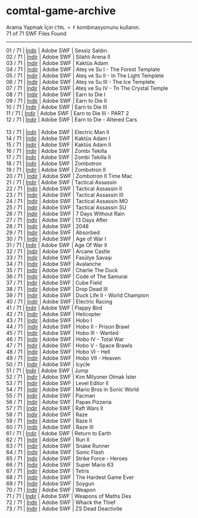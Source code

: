 # comtal-game-archive

Arama Yapmak İçin `CTRL + F` kombinasyonunu kullanın. <br/>
71 of 71 SWF Files Found

--------------------------- 

01 / 71 | [İndir](/g/sessizsaldiri.swf) | Adobe SWF | Sessiz Saldırı <br/>
02 / 71 | [İndir](/g/silahli_arena_2.swf) | Adobe SWF | Silahlı Arena II<br/>
03 / 71 | [İndir](/g/dagobah_cactus_man.swf) | Adobe SWF | Kaktüs Adam<br/> 
04 / 71 | [İndir](/g/as_1-the_forest_temple.swf) | Adobe SWF | Ateş ve Su I - The Forest Template <br/> 
05 / 71 | [İndir](/g/as_2-in_the_light_temple.swf) | Adobe SWF | Ateş ve Su II - In The Light Templete<br/> 
06 / 71 | [İndir](/g/as_3-the_ice_temple.swf) | Adobe SWF | Ateş ve Su III - The Ice Templete <br/> 
07 / 71 | [İndir](/g/as_4-in_the_crystal_temple.swf) | Adobe SWF | Ateş ve Su IV - Tn The Crystal Temple<br/> 
08 / 71 | [İndir](/g/earn-to-die-12635fdd9.swf) | Adobe SWF | Earn to Die I <br/> 
09 / 71 | [İndir](/g/earn-to-die-2-exodus.swf) | Adobe SWF | Earn to Die II <br/> 
10 / 71 | [İndir](/g/earn-to-die-2012-1423705b0.swf) | Adobe SWF | Earn to Die III <br/> 
11 / 71 | [İndir](/g/earn-to-die-2012-par-157769b3f.swf) | Adobe SWF | Earn to Die III - PART 2 <br/>
12 / 71 | [İndir](/g/ed_AlteredCars.swf) | Adobe SWF | Earn to Die - Altered Cars <br/>  
13 / 71 | [İndir](/g/electric_man_2.swf) | Adobe SWF | Electric Man II<br/> 
14 / 71 | [İndir](/g/kaktus_adam.swf) | Adobe SWF | Kaktüs Adam I<br/>
15 / 71 | [İndir](/g/kaktus_adam-2.swf) | Adobe SWF | Kaktüs Adam II<br/>
16 / 71 | [İndir](/g/tequila-zombies.swf) | Adobe SWF | Zombi Tekilla<br/>
17 / 71 | [İndir](/g/tequila-zombies-2.swf) | Adobe SWF | Zombi Tekilla II<br/>
18 / 71 | [İndir](/g/zombotron.swf) | Adobe SWF | Zombotron<br/>
19 / 71 | [İndir](/g/zombotron-2.swf) | Adobe SWF | Zombotron II <br/>
20 / 71 | [İndir](/g/zombotron-2-time-mac.swf) | Adobe SWF | Zombotron II Time Mac<br/>
21 / 71 | [İndir](/g/tactical-assassin.swf) | Adobe SWF | Tactical Assassin <br/>
22 / 71 | [İndir](/g/tactical-assassin-2.swf) | Adobe SWF | Tactical Assassin II<br/>
23 / 71 | [İndir](/g/tactical-assassin-3.swf) | Adobe SWF | Tactical Assassin III<br/>
24 / 71 | [İndir](/g/tactical-assassin-mo.swf) | Adobe SWF | Tactical Assassin MO<br/>
25 / 71 | [İndir](/g/tactical-assassin-su.swf) | Adobe SWF | Tactical Assassin SU<br/>
26 / 71 | [İndir](/g/7-days-without-rain.swf) | Adobe SWF | 7 Days Without Rain <br/>
27 / 71 | [İndir](/g/13_days_after.swf) | Adobe SWF | 13 Days After <br/>
28 / 71 | [İndir](/g/2048.swf) | Adobe SWF | 2048 <br/>
29 / 71 | [İndir](/g/absorbed.swf) | Adobe SWF | Absorbed <br/> 
30 / 71 | [İndir](/g/age-of-war-6165ed4.swf) | Adobe SWF | Age of War I<br/> 
31 / 71 | [İndir](/g/age-of-war-2.swf) | Adobe SWF | Age Of War II <br/> 
32 / 71 | [İndir](/g/arcane-castle.swf) | Adobe SWF | Arcane Castle <br/> 
33 / 71 | [İndir](/g/attack-of-the-bean-m.swf) | Adobe SWF | Fasülye Savaşı<br/> 
34 / 71 | [İndir](/g/avalanche.swf) | Adobe SWF | Avalanche <br/> 
35 / 71 | [İndir](/g/charlie-the-duck.swf) | Adobe SWF | Charlie The Duck<br/> 
36 / 71 | [İndir](/g/code-of-the-samurai.swf) | Adobe SWF | Code of The Samurai<br/> 
37 / 71 | [İndir](/g/cube_field.swf) | Adobe SWF | Cube Field<br/> 
38 / 71 | [İndir](/g/drop-dead-3.swf) | Adobe SWF | Drop Dead III<br/> 
39 / 71 | [İndir](/g/ducklife-2-world-champion.swf) | Adobe SWF | Duck Life II - World Champion <br/> 
40 / 71 | [İndir](/g/electric-racing.swf) | Adobe SWF | Electric Racing<br/>
41 / 71 | [İndir](/g/flappy_bird.swf) | Adobe SWF | Flappy Bird <br/>
42 / 71 | [İndir](/g/helicopter.swf) | Adobe SWF | Helicopter <br/>
43 / 71 | [İndir](/g/hobo.swf) | Adobe SWF | Hobo I<br/>
44 / 71 | [İndir](/g/hobo-prison-brawl.swf) | Adobe SWF | Hobo II - Prison Brawl <br/>
45 / 71 | [İndir](/g/hobo3-wanted.swf) | Adobe SWF | Hobo III - Wanted <br/>
46 / 71 | [İndir](/g/hobo-4-total-war.swf) | Adobe SWF | Hobo IV - Total War <br/>
47 / 71 | [İndir](/g/hobo-5-space-brawls.swf) | Adobe SWF | Hobo V - Space Brawls<br/>
48 / 71 | [İndir](/g/hobo-6-hell.swf) | Adobe SWF | Hobo VI - Hell<br/>
49 / 71 | [İndir](/g/hobo-7-heaven.swf) | Adobe SWF | Hobo VII - Heaven<br/>
50 / 71 | [İndir](/g/icycle-158731c95.swf) | Adobe SWF | Icycle <br/>
51 / 71 | [İndir](/g/jump.swf) | Adobe SWF | Jump<br/>
52 / 71 | [İndir](/g/kim_milyoner_olmak_ister.swf) | Adobe SWF | Kim Milyoner Olmak İster<br/>
53 / 71 | [İndir](/g/level-editor-2.swf) | Adobe SWF | Level Editor II<br/>
54 / 71 | [İndir](/g/mario-bros-in-sonic-world.swf) | Adobe SWF | Mario Bros in Sonic World<br/>
55 / 71 | [İndir](/g/pacman.swf) | Adobe SWF | Pacman<br/>
56 / 71 | [İndir](/g/papas_pizzeria.swf) | Adobe SWF | Papas Pizzeria<br/>
57 / 71 | [İndir](/g/raft-wars-2.swf) | Adobe SWF | Raft Wars II<br/>
58 / 71 | [İndir](/g/raze.swf) | Adobe SWF | Raze<br/>
59 / 71 | [İndir](/g/raze-2.swf) | Adobe SWF | Raze II<br/>
60 / 71 | [İndir](/g/raze-3.swf) | Adobe SWF | Raze III<br/>
61 / 71 | [İndir](/g/return-to-earth.swf) | Adobe SWF | Return to Earth<br/>
62 / 71 | [İndir](/g/run2.swf) | Adobe SWF | Run II<br/>
63 / 71 | [İndir](/g/snake-runner.swf) | Adobe SWF | Snake Runner<br/>
64 / 71 | [İndir](/g/sonic-flash.swf) | Adobe SWF | Sonic Flash<br/>
65 / 71 | [İndir](/g/strike-force-heroes.swf) | Adobe SWF | Strike Force - Heroes <br/>
66 / 71 | [İndir](/g/super-mario-63.swf) | Adobe SWF | Super Mario 63<br/>
67 / 71 | [İndir](/g/tetris.swf) | Adobe SWF | Tetris<br/>
68 / 71 | [İndir](/g/the-hardest-game-ever.swf) | Adobe SWF | The Hardest Game Ever<br/>
69 / 71 | [İndir](/g/the-heist.swf) | Adobe SWF | Soygun<br/>
70 / 71 | [İndir](/g/weapon-50319cba.swf) | Adobe SWF | Weapon<br/>
71 / 71 | [İndir](/g/weapons-of-maths-des.swf) | Adobe SWF | Weapons of Maths Des<br/>
72 / 71 | [İndir](/g/whack-the-thief.swf) | Adobe SWF | Whack the Thief <br/>
73 / 71 | [İndir](/g/zs-dead-detective-vs.swf) | Adobe SWF | ZS Dead Deactivite<br/>




